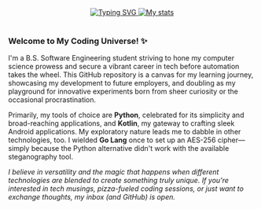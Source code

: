 <div align="center">
  <a href="https://git.io/typing-svg">
    <img src="https://readme-typing-svg.demolab.com?font=LiberationSans&weight=600&duration=1000&pause=1000&color=22C806&background=FF262600&center=true&vCenter=true&multiline=true&width=500&height=250&lines=Adri6336%3A+Explorer+at+Heart%3BPassionate+about+Python+and+Kotlin%3B%F0%9F%8D%95+%F0%9F%92%B0+Tech+for+Pizza%3F+Always.%F0%9F%92%B0+%F0%9F%8D%95%3B(Drop+a+line%2C+we'll+talk+code+(and+pizza))" alt="Typing SVG"/>
  </a>
  <a href="https://github.com/anuraghazra/github-readme-stats">
    <img src="https://github-readme-stats.vercel.app/api?username=Adri6336&show_icons=true&theme=tokyonight" alt="My stats"/>
  </a>
</div>

<br/>

### Welcome to My Coding Universe! ✨

I'm a B.S. Software Engineering student striving to hone my computer science prowess and secure a vibrant career in tech before automation takes the wheel. This GitHub repository is a canvas for my learning journey, showcasing my development to future employers, and doubling as my playground for innovative experiments born from sheer curiosity or the occasional procrastination.

Primarily, my tools of choice are **Python**, celebrated for its simplicity and broad-reaching applications, and **Kotlin**, my gateway to crafting sleek Android applications. My exploratory nature leads me to dabble in other technologies, too. I wielded **Go Lang** once to set up an AES-256 cipher—simply because the Python alternative didn't work with the available steganography tool.

*I believe in versatility and the magic that happens when different technologies are blended to create something truly unique. If you're interested in tech musings, pizza-fueled coding sessions, or just want to exchange thoughts, my inbox (and GitHub) is open.*
